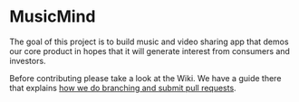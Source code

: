 # MusicMind

The goal of this project is to build music and video sharing app that demos our core product in hopes that it will generate interest from consumers and investors.

Before contributing please take a look at the Wiki. We have a guide there that explains [how we do branching and submit pull requests](https://github.com/MusicMind/MusicMind-iOS/wiki/Branching-and-submitting-pull-requests).
